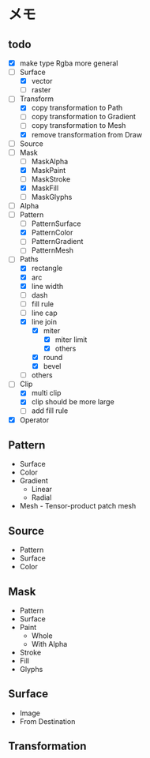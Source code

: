 メモ
====

todo
----

* [x] make type Rgba more general
* [ ] Surface
	+ [x] vector
	+ [ ] raster
* [ ] Transform
	+ [x] copy transformation to Path
	+ [ ] copy transformation to Gradient
	+ [ ] copy transformation to Mesh
	+ [x] remove transformation from Draw
* [ ] Source
* [ ] Mask
	+ [ ] MaskAlpha
	+ [x] MaskPaint
	+ [ ] MaskStroke
	+ [x] MaskFill
	+ [ ] MaskGlyphs
* [ ] Alpha
* [ ] Pattern
	+ [ ] PatternSurface
	+ [x] PatternColor
	+ [ ] PatternGradient
	+ [ ] PatternMesh
* [ ] Paths
	+ [x] rectangle
	+ [x] arc
	+ [x] line width
	+ [ ] dash
	+ [ ] fill rule
	+ [ ] line cap
	+ [x] line join
		- [x] miter
			* [x] miter limit
			* [x] others
		- [x] round
		- [x] bevel
	+ [ ] others
* [ ] Clip
	+ [x] multi clip
	+ [x] clip should be more large
	+ [ ] add fill rule
* [x] Operator

Pattern
------

* Surface
* Color
* Gradient
	+ Linear
	+ Radial
* Mesh - Tensor-product patch mesh

Source
------

* Pattern
* Surface
* Color

Mask
----

* Pattern
* Surface
* Paint
	+ Whole
	+ With Alpha
* Stroke
* Fill
* Glyphs

Surface
-------

* Image
* From Destination

Transformation
--------------
